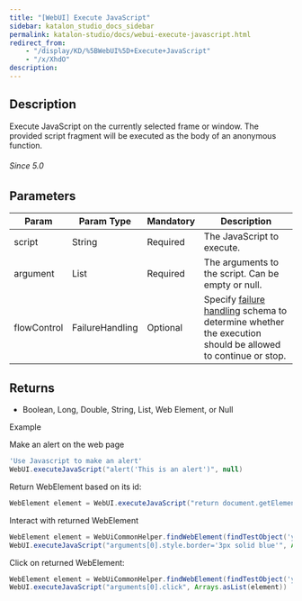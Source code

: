 ```yaml
---
title: "[WebUI] Execute JavaScript" 
sidebar: katalon_studio_docs_sidebar
permalink: katalon-studio/docs/webui-execute-javascript.html 
redirect_from:
    - "/display/KD/%5BWebUI%5D+Execute+JavaScript"
    - "/x/XhdO"
description: 
---
```

Description  
-------------

Execute JavaScript on the currently selected frame or window. The provided script fragment will be executed as the body of an anonymous function.

###### Since 5.0

Parameters  
------------

| Param | Param Type | Mandatory | Description |
| --- | --- | --- | --- |
| script | String | Required | The JavaScript to execute. |
| argument | List | Required | The arguments to the script. Can be empty or null. |
| flowControl | FailureHandling | Optional | Specify [failure handling](/x/qAAM) schema to determine whether the execution should be allowed to continue or stop. |

Returns
-------

*   Boolean, Long, Double, String, List, Web Element, or Null

Example 

Make an alert on the web page

```groovy
'Use Javascript to make an alert'
WebUI.executeJavaScript("alert('This is an alert')", null)
```

Return WebElement based on its id:

```groovy
WebElement element = WebUI.executeJavaScript("return document.getElementById('someId');", null)
```

Interact with returned WebElement

```groovy
WebElement element = WebUiCommonHelper.findWebElement(findTestObject('your/object'),30)
WebUI.executeJavaScript("arguments[0].style.border='3px solid blue'", Arrays.asList(element))
```

Click on returned WebElement:

```groovy
WebElement element = WebUiCommonHelper.findWebElement(findTestObject('your/object'),30)
WebUI.executeJavaScript("arguments[0].click", Arrays.asList(element))
```